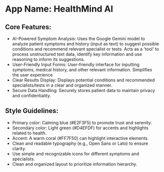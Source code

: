 # **App Name**: HealthMind AI

## Core Features:

- AI-Powered Symptom Analysis: Uses the Google Gemini model to analyze patient symptoms and history (input as text) to suggest possible conditions and recommend relevant specialist or tests. Acts as a 'tool' to process unstructured text data, identify key information and use reasoning to inform its suggestions.
- User-Friendly Input Forms: User-friendly interface for inputting symptoms, medical history, and other relevant information. Simplifies the user experience
- Clear Results Display: Displays potential conditions and recommended specialists/tests in a clear and organized manner.
- Secure Data Handling: Securely stores patient data to maintain privacy and confidentiality.

## Style Guidelines:

- Primary color: Calming blue (#E2F3F5) to promote trust and serenity.
- Secondary color: Light green (#D4EFDF) for accents and highlights related to health.
- Accent: A warm coral (#FF7F50) can highlight interactive elements.
- Clean and readable typography (e.g., Open Sans or Lato) to ensure clarity.
- Use simple and recognizable icons for different symptoms and specialists.
- Clean and organized layout to prioritize information hierarchy.